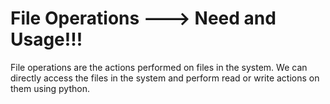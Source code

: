 # File Operations ---> Need and Usage!!!
File operations are the actions performed on files in the system.
We can directly access the files in the system and perform read or write actions on them using python.
